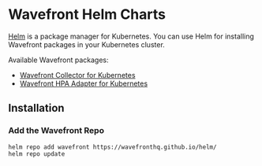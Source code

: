 # Wavefront Helm Charts

[Helm](https://helm.sh/) is a package manager for Kubernetes. You can use Helm for installing Wavefront packages in your Kubernetes cluster.

Available Wavefront packages:
- [Wavefront Collector for Kubernetes](./wavefront/)
- [Wavefront HPA Adapter for Kubernetes](./wavefront-hpa-adapter/)

## Installation

### Add the Wavefront Repo
```
helm repo add wavefront https://wavefronthq.github.io/helm/
helm repo update
```
